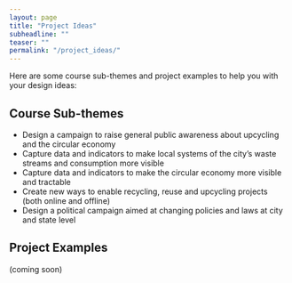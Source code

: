 ```yaml
---
layout: page
title: "Project Ideas"
subheadline: ""
teaser: ""
permalink: "/project_ideas/"
---
```


Here are some course sub-themes and project examples to help you with your design ideas:

## Course Sub-themes

* Design a campaign to raise general public awareness about upcycling and the circular economy  
* Capture data and indicators to make local systems of the city’s waste streams and consumption more visible  
* Capture data and indicators to make the circular economy more visible and tractable  
* Create new ways to enable recycling, reuse and upcycling projects (both online and offline)  
* Design a political campaign aimed at changing policies and laws at city and state level 


## Project Examples

(coming soon)
